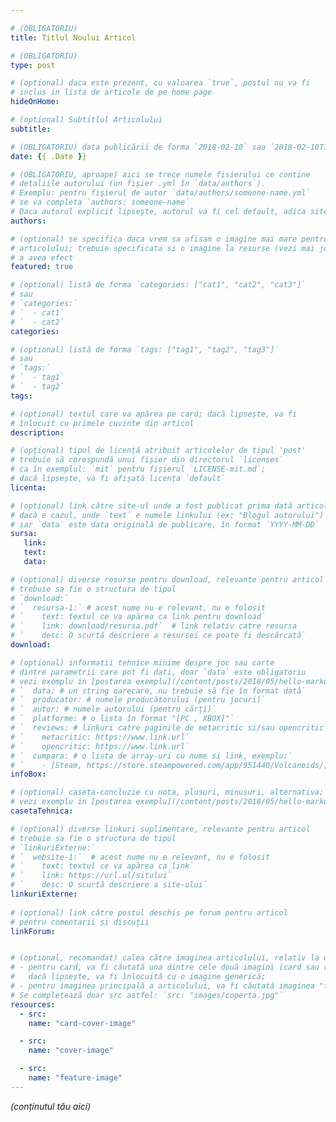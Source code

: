 ```yaml
---

# (OBLIGATORIU)
title: Titlul Noului Articol

# (OBLIGATORIU)
type: post

# (optional) daca este prezent, cu valoarea `true`, postul nu va fi
# inclus in lista de articole de pe home page
hideOnHome:

# (optional) Subtitlul Articolului
subtitle: 

# (OBLIGATORIU) data publicării de forma `2018-02-10` sau `2018-02-10T17:38:18+02:00`
date: {{ .Date }}

# (OBLIGATORIU, aproape) aici se trece numele fisierului ce contine
# detaliile autorului (un fişier .yml în `data/authors`).
# Exemplu: pentru fişierul de autor `data/authors/someone-name.yml`
# se va completa `authors: someone-name`
# Daca autorul explicit lipseşte, autorul va fi cel default, adica site-ul
authors: 

# (optional) se specifica daca vrem sa afisam o imagine mai mare pentru coperta
# articolului; trebuie specificata si o imagine la resurse (vezi mai jos) pentru
# a avea efect
featured: true

# (optional) listă de forma `categories: ["cat1", "cat2", "cat3"]`
# sau
# `categories:`
# `  - cat1`
# `  - cat2`
categories: 

# (optional) listă de forma `tags: ["tag1", "tag2", "tag3"]`
# sau
# `tags:`
# `  - tag1`
# `  - tag2`
tags: 

# (optional) textul care va apărea pe card; dacă lipsește, va fi 
# înlocuit cu primele cuvinte din articol
description: 

# (opțional) tipul de licență atribuit articolelor de tipul 'post'
# trebuie să corespundă unui fișier din directorul `licenses` 
# ca în exemplul: `mit` pentru fișierul `LICENSE-mit.md`;
# dacă lipsește, va fi afișată licența `default`
licenta: 

# (optional) link către site-ul unde a fost publicat prima dată articolul,
# dacă e cazul, unde `text` e numele linkului (ex: "Blogul autorului")
# iar `data` este data originală de publicare, în format `YYYY-MM-DD`
sursa:
   link:
   text: 
   data:

# (optional) diverse resurse pentru download, relevante pentru articol
# trebuie sa fie o structura de tipul
# `download:`
# `  resursa-1:` # acest nume nu e relevant, nu e folosit
# `    text: textul ce va apărea ca link pentru download`
# `    link: download/resursa.pdf`  # link relativ catre resursa
# `    desc: O scurtă descriere a resursei ce poate fi descărcată`
download:

# (optional) informatii tehnice minime despre joc sau carte
# dintre parametrii care pot fi dati, doar `data` este obligatoriu
# vezi exemplu in [postarea exemplu](/content/posts/2018/05/hello-markdown/index.md).
# `  data: # un string oarecare, nu trebuie să fie în format dată`
# `  producator: # numele producătorului (pentru jocuri)`
# `  autor: # numele autorului (pentru cărți)`
# `  platforme: # o lista în format "[PC , XBOX]"`
# `  reviews: # linkuri catre paginile de metacritic si/sau opencritic`
# `    metacritic: https://www.link.url`
# `    opencritic: https://www.link.url`
# `  cumpara: # o lista de array-uri cu nume si link, exemplu:` 
# `    - [Steam, https://store.steampowered.com/app/951440/Volcanoids/]`
infoBox:

# (optional) caseta-concluzie cu nota, plusuri, minusuri, alternativa;
# vezi exemplu in [postarea exemplu](/content/posts/2018/05/hello-markdown/index.md).
casetaTehnica:

# (optional) diverse linkuri suplimentare, relevante pentru articol
# trebuie sa fie o structura de tipul
# `linkuriExterne:`
# `  website-1:`  # acest nume nu e relevant, nu e folosit
# `    text: textul ce va apărea ca link`
# `    link: https://url.ul/sitului`
# `    desc: O scurtă descriere a site-ului`
linkuriExterne:
 
# (optional) link către postul deschis pe forum pentru articol 
# pentru comentarii și discuții
linkForum: 


# (optional, recomandat) calea către imaginea articolului, relativ la directorul articolului:
# - pentru card, va fi căutată una dintre cele două imagini (card sau cover), în ordinea de mai jos, sau,
#   dacă lipsește, va fi înlocuită cu o imagine generică;
# - pentru imaginea principală a articolului, va fi căutată imaginea "feature-image" apoi "cover-image"
# Se completează doar src astfel: `src: "images/coperta.jpg"`
resources:
  - src: 
    name: "card-cover-image"

  - src: 
    name: "cover-image"

  - src:
    name: "feature-image"
---
```


_(conținutul tău aici)_